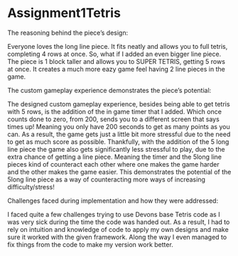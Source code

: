 # Assignment1Tetris
 
The reasoning behind the piece’s design: 

Everyone loves the long line piece. It fits neatly and allows you to full tetris, completing 4 rows at once. So, what if I added an even bigger line piece. The piece is 1 block taller and allows you to SUPER TETRIS, getting 5 rows at once. It creates a much more eazy game feel having 2 line pieces in the game.

The custom gameplay experience demonstrates the piece’s potential: 

The designed custom gameplay experience, besides being able to get tetris with 5 rows, is the addition of the in game timer that I added. Which once counts done to zero, from 200, sends you to a different screen that says times up! Meaning you only have 200 seconds to get as many points as you can. As a result, the game gets just a little bit more stressful due to the need to get as much score as possible. Thankfully, with the addition of the 5 long line piece the game also gets significantly less stressful to play, due to the extra chance of getting a line piece. Meaning the timer and the 5long line pieces kind of counteract each other where one makes the game harder and the other makes the game easier. This demonstrates the potential of the 5long line piece as a way of counteracting more ways of increasing difficulty/stress!

Challenges faced during implementation and how they were addressed: 

I faced quite a few challenges trying to use Devons base Tetris code as I was very sick during the time the code was handed out. As a result, I had to rely on intuition and knowledge of code to apply my own designs and make sure it worked with the given framework. Along the way I even managed to fix things from the code to make my version work better.
